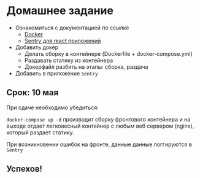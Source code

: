 # Домашнее задание

- Ознакомиться с документацией по ссылке
   - [Docker](https://docs.docker.com/get-started/)
   - [Sentry для react приложений](https://docs.sentry.io/platforms/javascript/react/)
- Добавить докер
   - Делать сборку в контейнере (Dockerfile + docker-compose.yml)
   - Раздавать статику из контейнера
   - Докерфайл разбить на этапы: сборка, раздача
- Добавить в приложение `Sentry`

## Срок: 10 мая

При сдаче необходимо убедиться:

`docker-compose up -d` производит сборку фронтового контейнера и на выходе отдает легковесный контейнер с любым веб сервером (nginx), который раздает статику.

При возникновении ошибок на фронте, данные данные логгируются в `Sentry`

## Успехов!
